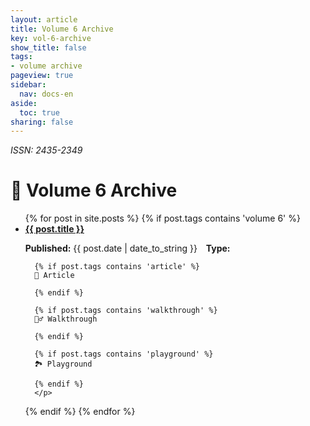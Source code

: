 ```yaml
---
layout: article
title: Volume 6 Archive
key: vol-6-archive
show_title: false
tags:
- volume archive
pageview: true
sidebar:
  nav: docs-en
aside:
  toc: true
sharing: false
---
```


*ISSN: 2435-2349*

# 🏦 Volume 6 Archive

<ul>
  {% for post in site.posts %}
  {% if post.tags contains 'volume 6' %}
  <li>
  <a href="{{ post.url }}">
    <b>{{ post.title }}</b></a>
    <p><b>Published:</b> {{ post.date | date_to_string }} <b>&nbsp;&nbsp;&nbsp;Type:   </b>

      {% if post.tags contains 'article' %} 
      📔 Article

      {% endif %}

      {% if post.tags contains 'walkthrough' %} 
      🚶‍♂️ Walkthrough

      {% endif %}
      
      {% if post.tags contains 'playground' %} 
      🏞 Playground

      {% endif %}
      </p> 
  </li>
  {% endif %}
  {% endfor %}
</ul>
